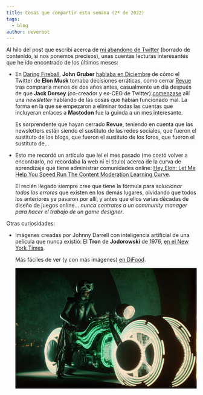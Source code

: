 ```yaml
---
title: Cosas que compartir esta semana (2ª de 2022)
tags:
  - blog
author: neverbot
---
```


Al hilo del post que escribí acerca de [mi abandono de Twitter](./not-on-twitter-anymore/) (borrado de contenido, si nos ponemos precisos), unas cuentas lecturas interesantes que he ido encontrado de los últimos meses:

- En [Daring Fireball](https://daringfireball.net), **John Gruber** [hablaba en Diciembre](https://daringfireball.net/2022/12/i_wish_i_could_tell_you_this_is_not_all_about_twitter) de cómo el Twitter de **Elon Musk** tomaba decisiones erráticas, como cerrar [Revue](https://www.getrevue.co/) tras comprarla menos de dos años antes, casualmente un día después de que **Jack Dorsey** (co-creador y ex-CEO de Twitter) [comenzase](https://www.getrevue.co/profile/jackjack/issues/a-native-internet-protocol-for-social-media-1503112) allí una *newsletter* hablando de las cosas que habían funcionado mal. La forma en la que se empezaron a eliminar todas las cuentas que incluyeran enlaces a **Mastodon** fue la guinda a un mes interesante.

  Es sorprendente que hayan cerrado **Revue**, teniendo en cuenta que las newsletters están siendo el sustituto de las redes sociales, que fueron el sustituto de los blogs, que fueron el sustituto de los foros, que fueron el sustituto de...

- Esto me recordó un artículo que leí el mes pasado (me costó volver a encontrarlo, no recordaba la web ni el título) acerca de la curva de aprendizaje que tiene administrar comunidades online: [Hey Elon: Let Me Help You Speed Run The Content Moderation Learning Curve](https://www.techdirt.com/2022/11/02/hey-elon-let-me-help-you-speed-run-the-content-moderation-learning-curve/). 

  El recién llegado siempre cree que tiene la fórmula para *solucionar todos los errores* que existen en los demás lugares, olvidando que todos los anteriores ya pasaron por allí, y antes que ellos varias décadas de diseño de juegos online... *nunca contrates a un community manager para hacer el trabajo de un game designer*.

Otras curiosidades:

- Imágenes creadas por Johnny Darrell con inteligencia artificial de una película que nunca existió: El **Tron** de **Jodorowski** de 1976, [en el New York Times](https://www.nytimes.com/interactive/2023/01/13/opinion/jodorowsky-dune-ai-tron.html).

  Más fáciles de ver (y con más imágenes) [en DjFood](https://www.djfood.org/fantasy-jodorowsky-tron-visualisations-by-johnny-darrell/).

  ![Jodo-Tron-1-6](./cosas-que-compartir-esta-semana-2-de-2022/Jodo-Tron-1-6.jpg)
